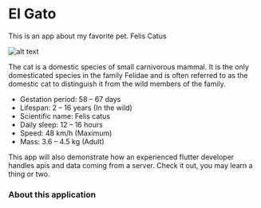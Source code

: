 # El Gato
This is an app about my favorite pet. Felis Catus

![alt text](http://www.whycatwhy.com/wp-content/uploads/2016/05/cat-playing-with-blanket.gif)

The cat is a domestic species of small carnivorous mammal. It is the only domesticated species in the family Felidae and is often referred to as the domestic cat to distinguish it from the wild members of the family.

- Gestation period: 58 – 67 days
- Lifespan: 2 – 16 years (In the wild)
- Scientific name: Felis catus
- Daily sleep: 12 – 16 hours
- Speed: 48 km/h (Maximum)
- Mass: 3.6 – 4.5 kg (Adult)


This app will also demonstrate how an experienced flutter developer handles apis and data coming from a server. 
Check it out, you may learn a thing or two.

### About this application
